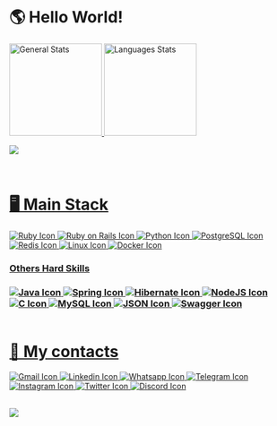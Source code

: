 <h1>🌎 Hello World!</h1>

<div id="stats">
  <a href="https://github.com/SandroSmarzaro">
  <img height=165em alt="General Stats" src="https://github-readme-stats.vercel.app/api?username=SandroSmarzaro&include_all_commits=true&count_private=true&show_icons=true&theme=radical"/>
  <img height=165em alt="Languages Stats" src="https://github-readme-stats.vercel.app/api/top-langs/?username=SandroSmarzaro&langs_count=10&layout=compact&theme=radical"/>
</div>

![](https://github-readme-streak-stats.herokuapp.com/?user=sandrosmarzaro&theme=radical&hide_border=false)<br/>

<br/>
  
<h1>🖥️ Main Stack</h1>
  
<div id="main-stack">
  <img alt="Ruby Icon" src="https://img.shields.io/badge/Ruby-CC342D?style=for-the-badge&logo=ruby&logoColor=white"/>
  <img alt="Ruby on Rails Icon" src="https://img.shields.io/badge/Ruby_on_Rails-CC0000?style=for-the-badge&logo=ruby-on-rails&logoColor=white"/>
  <img alt="Python Icon" src="https://img.shields.io/badge/Python-FFD43B?style=for-the-badge&logo=python&logoColor=blue"/>
  <img alt="PostgreSQL Icon" src="https://img.shields.io/badge/PostgreSQL-316192?style=for-the-badge&logo=postgresql&logoColor=white"/>
  <img alt="Redis Icon" src="https://img.shields.io/badge/redis-%23DD0031.svg?&style=for-the-badge&logo=redis&logoColor=white"/>
  <img alt="Linux Icon" src="https://img.shields.io/badge/Linux-FCC624?style=for-the-badge&logo=linux&logoColor=black"/>
  <img alt="Docker Icon" src="https://img.shields.io/badge/Docker-2CA5E0?style=for-the-badge&logo=docker&logoColor=white"/>
  
</div>

<h3>Others Hard Skills<h3>
<div id="others-skills">
  <img alt="Java Icon" src="https://img.shields.io/badge/Java-ED8B00?style=for-the-badge&logo=java&logoColor=white" />
  <img alt="Spring Icon" src="https://img.shields.io/badge/Spring-6DB33F?style=for-the-badge&logo=spring&logoColor=white"/>
  <img alt="Hibernate Icon" src="https://img.shields.io/badge/Hibernate-59666C?style=for-the-badge&logo=Hibernate&logoColor=white"/>
  <img alt="NodeJS Icon" src="https://img.shields.io/badge/Node.js-339933?style=for-the-badge&logo=nodedotjs&logoColor=white" />
  <img alt="C Icon" src="https://img.shields.io/badge/C-00599C?style=for-the-badge&logo=c&logoColor=white"/>
  <img alt="MySQL Icon" src="https://img.shields.io/badge/MySQL-005C84?style=for-the-badge&logo=mysql&logoColor=white"/>
  <img alt="JSON Icon" src="https://img.shields.io/badge/json-5E5C5C?style=for-the-badge&logo=json&logoColor=white"/>
  <img alt="Swagger Icon" src="https://img.shields.io/badge/Swagger-85EA2D?style=for-the-badge&logo=Swagger&logoColor=white"/>
</div>

<br/>

  <h1>📲 My contacts</h1>
<div id="contacts">
  <a href="mailto:sansmarzaro@gmail.com" target="_blank"/>
    <img alt="Gmail Icon" src="https://img.shields.io/badge/Gmail-D14836?style=for-the-badge&logo=gmail&logoColor=white"/>
  </a>  
  <a href="https://www.linkedin.com/in/sandrosmarzaro/" target="_blank"/>
    <img alt="Linkedin Icon" src="https://img.shields.io/badge/LinkedIn-0077B5?style=for-the-badge&logo=linkedin&logoColor=white"/>
  </a>
  <wbr>
  <a href="https://api.whatsapp.com/send?phone=5528999223882&text=Ol%C3%A1%20Sandro!%20Vim%20pelo%20seu%20perfil%20do%20GitHub" target="_blank"/>
    <img alt="Whatsapp Icon" src="https://img.shields.io/badge/WhatsApp-25D366?style=for-the-badge&logo=whatsapp&logoColor=white"/>
  </a>   
  <a href="https://t.me/SandroSmarzaro" target="_blank"/>
    <img alt="Telegram Icon" src="https://img.shields.io/badge/Telegram-2CA5E0?style=for-the-badge&logo=telegram&logoColor=white"/>
  </a> 
  <wbr>
  <a href="https://www.instagram.com/sandrosmarzaro/" target="_blank"/>
    <img alt="Instagram Icon" src="https://img.shields.io/badge/Instagram-E4405F?style=for-the-badge&logo=instagram&logoColor=white"/>
  </a> 
  <a href="https://twitter.com/sandrosmarzaro" target="_blank"/>
    <img alt="Twitter Icon" src="https://img.shields.io/badge/Twitter-1DA1F2?style=for-the-badge&logo=twitter&logoColor=white"/>
  </a>   
  <wbr>
  <a href="https://discord.com/app" target="_blank"/>
    <img alt="Discord Icon" src="https://dcbadge.vercel.app/api/shield/258576911762980864"/>
  </a>   
<div/>

<br>

![](https://github-profile-trophy.vercel.app/?username=sandrosmarzaro&theme=radical&no-frame=false&no-bg=false&margin-w=4)
